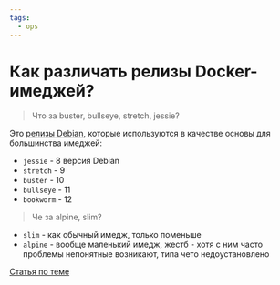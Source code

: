 ```yaml
---
tags:
  - ops
---
```


# Как различать релизы Docker-имеджей?

> Что за buster, bullseye, stretch, jessie?

Это [релизы Debian](https://hub.docker.com/_/debian), которые используются в качестве основы для большинства имеджей:

- `jessie` - 8 версия Debian
- `stretch` - 9
- `buster` - 10
- `bullseye` - 11
- `bookworm` - 12

> Че за alpine, slim?

- `slim` - как обычный имедж, только поменьше
- `alpine` - вообще маленький имедж, жестб - хотя с ним часто проблемы непонятные возникают, типа чето недоустановлено

[Статья по теме](https://medium.com/swlh/alpine-slim-stretch-buster-jessie-bullseye-bookworm-what-are-the-differences-in-docker-62171ed4531d)
